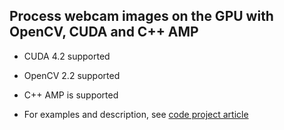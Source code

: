 Process webcam images on the GPU with OpenCV, CUDA and C++ AMP
---------------

  - CUDA 4.2 supported
  - OpenCV 2.2 supported
  - C++ AMP is supported

  - For examples and description, see [code project article](http://www.codeproject.com/Articles/206036/Image-Filters-using-CPU-and-GPU)